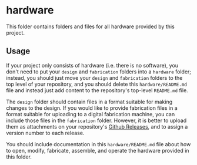 # hardware

This folder contains folders and files for all hardware provided by this project.


## Usage

If your project only consists of hardware (i.e. there is no software), you don't need to put your
`design` and `fabrication` folders into a `hardware` folder; instead, you should just move your
`design` and `fabrication` folders to the top level of your repository, and you should delete this
`hardware/README.md` file and instead just add content to the repository's top-level `README.md`
file.

The `design` folder should contain files in a format suitable for making changes to the design.
If you would like to provide fabrication files in a format suitable for uploading to a digital
fabrication machine, you can include those files in the `fabrication` folder. However, it is better
to upload them as attachments on your repository's
[Github Releases](https://docs.github.com/en/repositories/releasing-projects-on-github/about-releases),
and to assign a version number to each release.

You should include documentation in this `hardware/README.md` file about how to open, modify,
fabricate, assemble, and operate the hardware provided in this folder.
